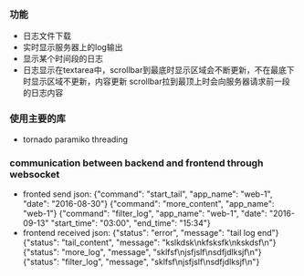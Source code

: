 ### 功能
* 日志文件下载
* 实时显示服务器上的log输出
* 显示某个时间段的日志
* 日志显示在textarea中，scrollbar到最底时显示区域会不断更新，不在最底下时显示区域不更新，内容更新
scrollbar拉到最顶上时会向服务器请求前一段的日志内容
### 使用主要的库
* tornado paramiko threading 
### communication between backend and frontend through websocket
* fronted send json:
    {"command": "start_tail", "app_name": "web-1", "date": "2016-08-30"}
    {"command": "more_content", "app_name": "web-1"}
    {"command": "filter_log", "app_name": "web-1", "date": "2016-09-13"
     "start_time": "03:00", "end_time": "15:34"}
* frontend received json:
    {"status": "error", "message": "tail log end"}
    {"status": "tail_content", "message": "kslkdsk\nkfsksfk\nkskdsf\n"}
    {"status": "more_log", "message", "sklfsf\njsfjslf\nsdfjdlksjf\n"}
    {"status": "filter_log", "message", "sklfsf\njsfjslf\nsdfjdlksjf\n"}
